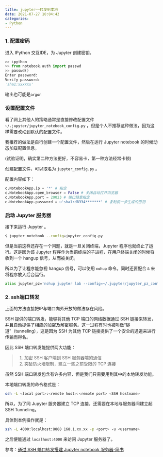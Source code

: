 ```yaml
---
title: jupyter——转发到本地
date: 2021-07-27 10:04:43
categories:
- Python
---
```

### 1. 配置密码

进入 IPython 交互IDE，为 Jupyter 创建密钥。

```python
>> ipython
>> from notebook.auth import passwd
>> passwd()
Enter password: 
Verify password: 
'sha1:xxxxxx'
```

输出也可能是`argon`

### 设置配置文件

看了网上其他人的策略通常是直接修改配置文件 `~/.jupyter/jupyter_notebook_config.py` ，但是个人不推荐这种做法，因为这样需要改动到默认的配置文件。

我推荐的做法是自行创建一个配置文件，然后在运行 Jupyter notebook 的时候动态加载配置信息。

(试验证明，确实第二种方法更好，不容易卡，第一种方法经常卡顿)

创建配置文件，可以取名为 `jupyter_config.py` 。

配置内容如下：



```python
c.NotebookApp.ip = '*' # 指定
c.NotebookApp.open_browser = False # 关闭自动打开浏览器
c.NotebookApp.port = 20023 # 端口随意指定
c.NotebookApp.password = u'sha1:d8334*******' # 复制前一步生成的密钥
```

### 启动 Jupyter 服务器

接下来运行 Jupyter 。



```bash
$ jupyter notebook --config=jupyter_config.py
```

但是当前这样还存在一个问题，就是一旦关闭终端，Jupyter 程序也就终止了运行。这是因为该 Jupyter 程序作为当前终端的子进程，在用户终端关闭的时候将收到一个 hangup 信号，从而被关闭。

所以为了让程序能忽视 hangup 信号，可以使用 `nohup` 命令。同时还要配合 `&` 来将程序放入后台运行。



```bash
alias jupyter_pz='nohup jupyter lab --config=~/.jupyter/jupyter_pz_config.py > ~/jupyter.log 2>&1 &'
```



### 2. ssh端口转发

上面的方法直接把IP与端口向外开放的做法存在风险。

SSH 提供的端口转发，能够将其他 TCP 端口的网络数据通过 SSH 链接来转发，并且自动提供了相应的加密及解密服务。这一过程有时也被叫做“隧道”（tunneling），这是因为 SSH 为其他 TCP 链接提供了一个安全的通道来进行传输而得名。

因此 SSH 端口转发能提供两大功能：

> 1. 加密 SSH 客户端到 SSH 服务器端的通信
> 2. 突破防火墙限制，建立一些之前受限的 TCP 连接

虽然 SSH 端口转发包含有许多内容，但是我们只需要用到其中的本地转发功能。

本地端口转发的命令格式是：



```bash
ssh -L <local port>:<remote host>:<remote port> <SSH hostname>
```

所以，为了同 Jupyter 服务器建立 TCP 连接，还需要在本地与服务器间建立起 SSH Tunneling。

具体到本例操作就是：



```bash
ssh -L 4000:localhost:8888 168.1.xx.xx -p <port> -u <username>
```

之后便能通过 `localhost:4000` 来访问 Jupyter 服务器了。







参考：[通过 SSH 端口转发搭建 Jupyter notebook 服务器-简书](https://www.jianshu.com/p/a9de7a089834)


